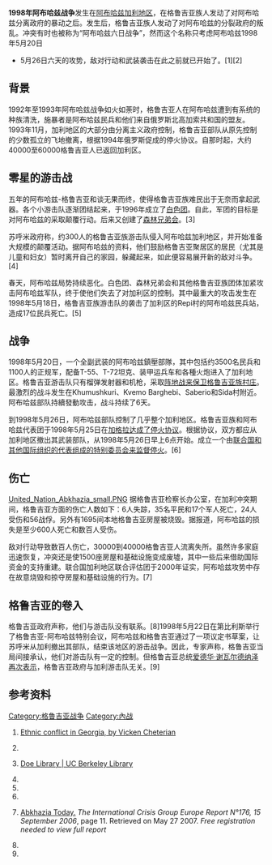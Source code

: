**1998年阿布哈兹战争**发生在[阿布哈兹加利地区](https://zh.wikipedia.org/wiki/阿布哈兹 "wikilink")，在格鲁吉亚族人发动了对阿布哈兹分离政府的暴动之后。发生后，格鲁吉亚族人发动了对阿布哈兹的分裂政府的叛乱。冲突有时也被称为“阿布哈兹六日战争”，然而这个名称只考虑阿布哈兹1998年5月20日
- 5月26日六天的攻势，敌对行动和武装袭击在此之前就已开始了。\[1\]\[2\]

## 背景

1992年至1993年阿布哈兹战争如火如荼时，格鲁吉亚人在阿布哈兹遭到有系统的种族清洗，施暴者是阿布哈兹民兵和他们来自俄罗斯北高加索共和国的盟友。1993年11月，加利地区的大部分由分离主义政府控制，格鲁吉亚部队从原先控制的少数孤立的飞地撤离，根据1994年俄罗斯促成的停火协议。自那时起，大约40000至60000格鲁吉亚人已返回加利区。

## 零星的游击战

五年的阿布哈兹-格鲁吉亚和谈无果而终，使得格鲁吉亚族难民出于无奈而拿起武器。各个小游击队逐渐团结起来，于1996年成立了[白色团](https://zh.wikipedia.org/wiki/白色团 "wikilink")。自此，军团的目标是对阿布哈兹的采取颠覆行动。后来又创建了[森林兄弟会](../Page/森林兄弟会.md "wikilink")。\[3\]

苏呼米政府称，约300人的格鲁吉亚族游击队侵入阿布哈兹加利地区，并开始准备大规模的颠覆活动。据阿布哈兹的资料，他们鼓励格鲁吉亚聚居区的居民（尤其是儿童和妇女）暂时离开自己的家园，躲藏起来，如此便容易展开新的敌对斗争。\[4\]

春天，阿布哈兹局势持续恶化。白色团、森林兄弟会和其他格鲁吉亚族团体加紧攻击阿布哈兹军队，终于使他们失去了对加利区的控制。其中最重大的攻击发生在1998年5月18日，格鲁吉亚族游击队的袭击了加利区的Repi村的阿布哈兹民兵站，造成17位民兵死亡。\[5\]

## 战争

1998年5月20日，一个全副武装的阿布哈兹鎮壓部隊，其中包括约3500名民兵和1100人的正规军，配备T-55、T-72坦克、装甲运兵车和各種火炮进入了加利地区。格鲁吉亚游击队只有榴弹发射器和机枪，采取[阵地战来保卫格鲁吉亚族村庄](https://zh.wikipedia.org/wiki/阵地战 "wikilink")。最激烈的战斗发生在Khumushkuri、Kvemo
Barghebi、Saberio和Sida村附近。阿布哈兹部队持續發動攻击，战斗持续了6天。

到1998年5月26日，阿布哈兹部队控制了几乎整个加利地区。格鲁吉亚族和阿布哈兹代表团于1998年5月25日在[加格拉达成了停火协议](../Page/加格拉.md "wikilink")。根据协议，双方都应从加利地区撤出其武装部队，从1998年5月26日早上6点开始。成立一个由[联合国和其他国际组织的代表组成的特别委员会来监督停火](https://zh.wikipedia.org/wiki/联合国 "wikilink")。\[6\]

## 伤亡

[United_Nation_Abkhazia_small.PNG](https://zh.wikipedia.org/wiki/File:United_Nation_Abkhazia_small.PNG "fig:United_Nation_Abkhazia_small.PNG")
据格鲁吉亚检察长办公室，在加利冲突期间，格鲁吉亚方面的伤亡人数如下：6人失踪，35名平民和17个军人死亡，24人受伤和56战俘。另外有1695间本地格鲁吉亚房屋被烧毁。据报道，阿布哈兹的损失是至少600人死亡和数百人受伤。

敌对行动导致数百人伤亡，30000到40000格鲁吉亚人流离失所。虽然许多家庭迅速恢复，冲突还是使1500座房屋和基础设施变成废墟，其中一些后来借助国际资金的支持重建。联合国加利地区联合评估团于2000年证实，阿布哈兹攻势中存在故意烧毁和掠夺房屋和基础设施的行为。\[7\]

## 格鲁吉亚的卷入

格鲁吉亚政府声称，他们与游击队没有联系。\[8\]1998年5月22日在第比利斯举行了格鲁吉亚-阿布哈兹特别会议，阿布哈兹和格鲁吉亚通过了一项议定书草案，让苏呼米从加利撤出其部队，结束该地区的游击战争。因此，专家声称，格鲁吉亚当局间接承认，他们对游击队有一定的控制。但格鲁吉亚总统[爱德华·谢瓦尔德纳泽再次表示](../Page/爱德华·谢瓦尔德纳泽.md "wikilink")，格鲁吉亚政府与加利游击队无关。\[9\]

## 参考资料

[Category:格鲁吉亚战争](https://zh.wikipedia.org/wiki/Category:格鲁吉亚战争 "wikilink")
[Category:內战](https://zh.wikipedia.org/wiki/Category:內战 "wikilink")

1.  [Ethnic conflict in Georgia, by Vicken
    Cheterian](http://mondediplo.com/1998/12/10georgia)

2.
3.  [Doe Library | UC Berkeley
    Library](http://www.lib.berkeley.edu/doemoff/slavic/pdfs/army698.pdf)

4.
5.
6.
7.  [Abkhazia
    Today.](http://www.crisisgroup.org/home/index.cfm?l=1&id=4377)  *The
    International Crisis Group Europe Report N°176, 15 September 2006*,
    page 11. Retrieved on May 27 2007. *Free registration needed to view
    full report*

8.
9.